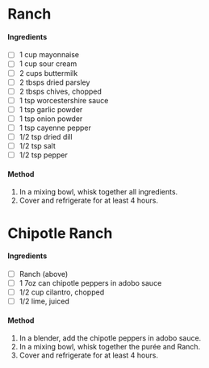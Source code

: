 <!-- TAG: accoutrements -->
<!-- TAG: sauce -->
<!-- TAG: vegetarian -->

# Ranch

#### Ingredients

- [ ] 1 cup mayonnaise
- [ ] 1 cup sour cream
- [ ] 2 cups buttermilk
- [ ] 2 tbsps dried parsley
- [ ] 2 tbsps chives, chopped
- [ ] 1 tsp worcestershire sauce
- [ ] 1 tsp garlic powder
- [ ] 1 tsp onion powder
- [ ] 1 tsp cayenne pepper
- [ ] 1/2 tsp dried dill
- [ ] 1/2 tsp salt
- [ ] 1/2 tsp pepper

#### Method

1. In a mixing bowl, whisk together all ingredients.
2. Cover and refrigerate for at least 4 hours.

<!-- TAG: accoutrements -->
<!-- TAG: sauce -->
<!-- TAG: vegetarian -->

# Chipotle Ranch

#### Ingredients

- [ ] Ranch (above)
- [ ] 1 7oz can chipotle peppers in adobo sauce
- [ ] 1/2 cup cilantro, chopped
- [ ] 1/2 lime, juiced

#### Method

1. In a blender, add the chipotle peppers in adobo sauce.
2. In a mixing bowl, whisk together the purée and Ranch.
3. Cover and refrigerate for at least 4 hours.
